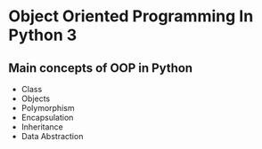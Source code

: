 # Object Oriented Programming In Python 3
## Main concepts of OOP in Python
* Class
* Objects
* Polymorphism
* Encapsulation
* Inheritance
* Data Abstraction

